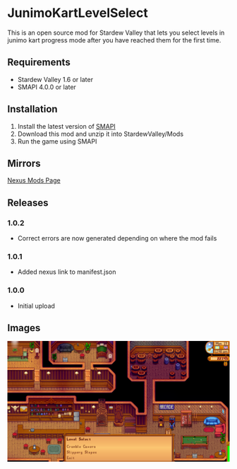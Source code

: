 # JunimoKartLevelSelect
This is an open source mod for Stardew Valley that lets you select levels in junimo kart progress mode after you have reached them for the first time.

## Requirements
- Stardew Valley 1.6 or later
- SMAPI 4.0.0 or later

## Installation
1. Install the latest version of [SMAPI](https://www.nexusmods.com/stardewvalley/mods/2400)
2. Download this mod and unzip it into StardewValley/Mods
3. Run the game using SMAPI

## Mirrors
[Nexus Mods Page](https://www.nexusmods.com/stardewvalley/mods/25140)

## Releases
### 1.0.2
- Correct errors are now generated depending on where the mod fails
### 1.0.1
- Added nexus link to manifest.json
### 1.0.0
- Initial upload

## Images
![alt text](images/JunimoKartLevelSelect.png)